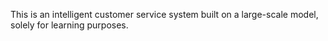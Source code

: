 This is an intelligent customer service system built on a large-scale model, solely for learning purposes.
